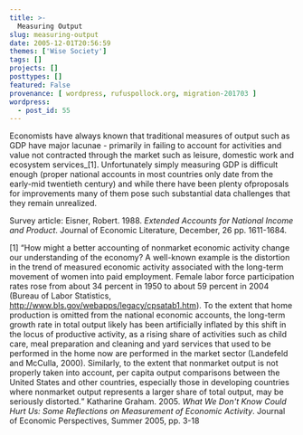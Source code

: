 ```yaml
---
title: >-
  Measuring Output
slug: measuring-output
date: 2005-12-01T20:56:59
themes: ['Wise Society']
tags: []
projects: []
posttypes: []
featured: False
provenance: [ wordpress, rufuspollock.org, migration-201703 ]
wordpress:
  - post_id: 55
---
```


Economists have always known that traditional measures of output such as GDP have major lacunae - primarily in failing to account for activities and value not contracted through the market such as leisure, domestic work and ecosystem services_[1]. Unfortunately simply measuring GDP is difficult enough (proper national accounts in most countries only date from the early-mid twentieth century) and while there have been plenty ofproposals for improvements many of them pose such substantial data challenges that they remain unrealized. 

Survey article: Eisner, Robert. 1988. <em>Extended Accounts for National Income and Product</em>. Journal of Economic Literature, December, 26 pp. 1611-1684.

[1] <q>How might a better accounting of nonmarket economic activity change our understanding of the economy? A well-known example is the distortion in the trend of measured economic activity associated with the long-term movement of women into paid employment. Female labor force participation rates rose from about 34 percent in 1950 to about 59 percent in 2004 (Bureau of Labor Statistics, http://www.bls.gov/webapps/legacy/cpsatab1.htm). To the extent that home production is omitted from the national economic accounts, the long-term growth rate in total output likely has been artificially inflated by this shift in the locus of productive activity, as a rising share of activities such as child care, meal preparation and cleaning and yard services that used to be performed in the home now are performed in the market sector (Landefeld and McCulla, 2000). Similarly, to the extent that nonmarket output is not properly taken into account, per capita output comparisons between the United States and other countries, especially those in developing countries where nonmarket output represents a larger share of total output, may be seriously distorted.</q> Katharine Graham. 2005. <em>What We Don't Know Could Hurt Us: Some Reflections on Measurement of Economic Activity</em>. Journal of Economic Perspectives, Summer 2005, pp. 3-18

